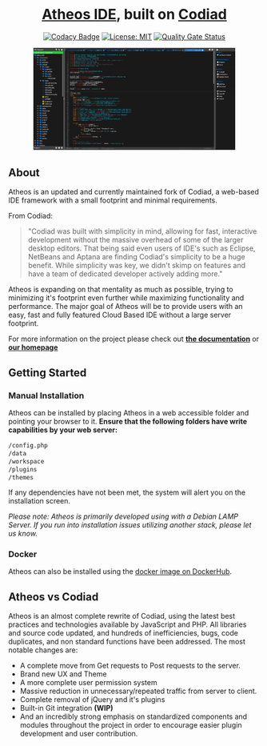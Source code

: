 <br/>
<div align="center">
    <h1><a href="https://atheos.io/">Atheos IDE</a>, built on <a href="http://codiad.com/">Codiad</a></h1>
</div>

<div align="center">

[![Codacy Badge](https://api.codacy.com/project/badge/Grade/2c36f9f63b294165b604193efb8cc058)](https://www.codacy.com/gh/Atheos/Atheos?utm_source=github.com&amp;utm_medium=referral&amp;utm_content=Atheos/Atheos&amp;utm_campaign=Badge_Grade)
[![License: MIT](https://img.shields.io/badge/License-MIT-yellow.svg)](https://opensource.org/licenses/MIT)
[![Quality Gate Status](https://sonarcloud.io/api/project_badges/measure?project=Atheos_Atheos&metric=alert_status)](https://sonarcloud.io/dashboard?id=Atheos_Atheos)

</div>


<div style='margin:0 auto;width:80%;'>

![Screenshot: Atheos](/docs/atheos_v5.png?raw=true "Atheos")

</div>

## About
Atheos is an updated and currently maintained fork of Codiad, a web-based IDE framework with a small footprint and minimal requirements. 

From Codiad:
> "Codiad was built with simplicity in mind, allowing for fast, interactive development without the massive overhead of some of the larger desktop editors. That being said even users of IDE's such as Eclipse, NetBeans and Aptana are finding Codiad's simplicity to be a huge benefit. While simplicity was key, we didn't skimp on features and have a team of dedicated developer actively adding more."

Atheos is expanding on that mentality as much as possible, trying to minimizing it's footprint even further while maximizing functionality and performance. The major goal of Atheos will be to provide users with an easy, fast and fully featured Cloud Based IDE without a large server footprint.

For more information on the project please check out **[the documentation](https://www.atheos.io/docs)** or **[our homepage](http://www.atheos.io)**

## Getting Started
### Manual Installation
Atheos can be installed by placing Atheos in a web accessible folder and pointing your browser to it.
**Ensure that the following folders have write capabilities by your web server:**
```
/config.php
/data
/workspace
/plugins
/themes
```
If any dependencies have not been met, the system will alert you on the installation screen.

*Please note: Atheos is primarily developed using with a Debian LAMP Server. If you run into installation issues utilizing another stack, please let us know.*

### Docker
Atheos can  also be installed using the [docker image on DockerHub]([https://hub.docker.com/r/hlsiira/atheos](https://hub.docker.com/r/hlsiira/atheos)).

## Atheos vs Codiad
Atheos is an almost complete rewrite of Codiad, using the latest best practices and technologies available by JavaScript and PHP. All libraries and source code updated, and hundreds of inefficiencies, bugs,  code duplicates, and non standard functions have been addressed. The most notable changes are:
* A complete move from Get requests to Post requests to the server.
* Brand new UX and Theme
* A more complete user permission system 
* Massive reduction in unnecessary/repeated traffic from server to client.
* Complete removal of jQuery and it's plugins
* Built-in Git integration **(WIP)**
* And an incredibly strong emphasis on standardized components and modules throughout the project in order to encourage easier plugin development and user contribution.